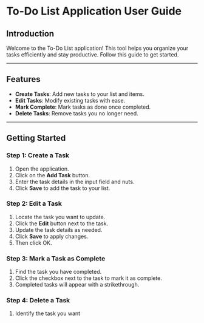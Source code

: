 # To-Do List Application User Guide

## Introduction
Welcome to the To-Do List application! This tool helps you organize your tasks efficiently and stay productive. Follow this guide to get started.

---

## Features
- **Create Tasks**: Add new tasks to your list and items.
- **Edit Tasks**: Modify existing tasks with ease.
- **Mark Complete**: Mark tasks as done once completed.
- **Delete Tasks**: Remove tasks you no longer need.

---

## Getting Started

### Step 1: Create a Task
1. Open the application.
2. Click on the **Add Task** button.
3. Enter the task details in the input field and nuts.
4. Click **Save** to add the task to your list.

### Step 2: Edit a Task
1. Locate the task you want to update.
2. Click the **Edit** button next to the task.
3. Update the task details as needed.
4. Click **Save** to apply changes.
5. Then click OK.

### Step 3: Mark a Task as Complete
1. Find the task you have completed.
2. Click the checkbox next to the task to mark it as complete.
3. Completed tasks will appear with a strikethrough.

### Step 4: Delete a Task
1. Identify the task you want

